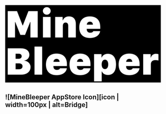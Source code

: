 ![MineBleeper Large Formate Image][header]
---
![MineBleeper AppStore Icon][icon | width=100px | alt=Bridge]
---

[header]: /images/MineBleeper_Large_Format.png "MineBleeper is bleepin' all over ya bruh..."
[icon]: /MineBleeper/Assets.xcassets/AppIcon.appiconset/Icon.png "MineBleeper is coming to the AppStore brochacho..."
